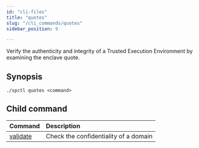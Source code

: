 ```yaml
---
id: "cli-files"
title: "quotes"
slug: "/cli_commands/quotes"
sidebar_position: 9

---
```


Verify the authenticity and integrity of a Trusted Execution Environment by examining the enclave quote.

## Synopsis

```
./spctl quotes <command>
```

## Child command

| **Command** | **Description**    |
|:-|:-------------------------|
| [validate](/developers/cli_commands/quotes/validate) | Check the confidentiality of a domain|